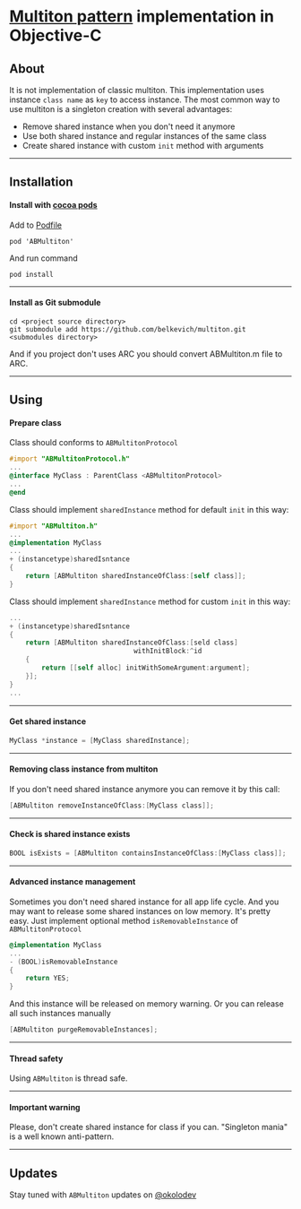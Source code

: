 [Multiton pattern](http://en.wikipedia.org/wiki/Multiton_pattern) implementation in Objective-C
========

## About
It is not implementation of classic multiton. This implementation uses instance `class name` as `key` to access instance.
The most common way to use multiton is a singleton creation with several advantages:
* Remove shared instance when you don't need it anymore
* Use both shared instance and regular instances of the same class
* Create shared instance with custom `init` method with arguments 

---

## Installation

#### Install with [cocoa pods](http://cocoapods.org/) 
Add to [Podfile](https://github.com/CocoaPods/CocoaPods/wiki/A-Podfile)
```
pod 'ABMultiton'
```

And run command
```
pod install
```
---

#### Install as Git submodule
```
cd <project source directory>
git submodule add https://github.com/belkevich/multiton.git <submodules directory>
```
And if you project don't uses ARC you should convert ABMultiton.m file to ARC.

---

## Using

#### Prepare class
Class should conforms to `ABMultitonProtocol`

```objective-c
#import "ABMultitonProtocol.h"
...
@interface MyClass : ParentClass <ABMultitonProtocol>
...
@end
```

Class should implement `sharedInstance` method for default `init` in this way:

```objective-c
#import "ABMultiton.h"
...
@implementation MyClass
...
+ (instancetype)sharedIsntance
{
    return [ABMultiton sharedInstanceOfClass:[self class]];
}
```

Class should implement `sharedInstance` method for custom `init` in this way:

```objective-c
...
+ (instancetype)sharedIsntance
{
    return [ABMultiton sharedInstanceOfClass:[seld class]
                               withInitBlock:^id
    {
        return [[self alloc] initWithSomeArgument:argument];
    }];
}
...
```

---

#### Get shared instance
```objective-c
MyClass *instance = [MyClass sharedInstance];
```
---

#### Removing class instance from multiton
If you don't need shared instance anymore you can remove it by this call:
```objective-c
[ABMultiton removeInstanceOfClass:[MyClass class]];
```
---

#### Check is shared instance exists
```objective-c
BOOL isExists = [ABMultiton containsInstanceOfClass:[MyClass class]];
```
---

#### Advanced instance management
Sometimes you don't need shared instance for all app life cycle. And you may want to release some shared instances on low memory. It's pretty easy. Just implement optional method `isRemovableInstance` of `ABMultitonProtocol`
```objective-c
@implementation MyClass
...
- (BOOL)isRemovableInstance
{
    return YES;
}
```
And this instance will be released on memory warning. Or you can release all such instances manually
```objective-c
[ABMultiton purgeRemovableInstances];
```
---

#### Thread safety
Using `ABMultiton` is thread safe.

---

#### Important warning
Please, don't create shared instance for class if you can. "Singleton mania" is a well known anti-pattern.

---

## Updates
Stay tuned with `ABMultiton` updates on [@okolodev](https://twitter.com/okolodev)
